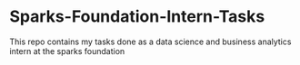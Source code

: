 # Sparks-Foundation-Intern-Tasks
This repo contains my tasks done as a data science and business analytics intern at the sparks foundation
